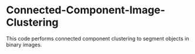 # Connected-Component-Image-Clustering
This code performs connected component clustering to segment objects in binary images.
